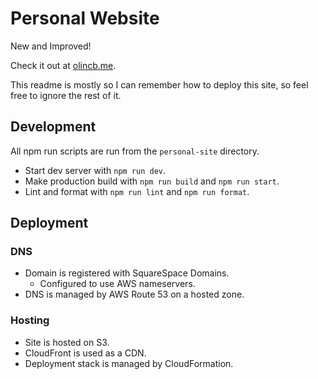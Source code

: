 # Personal Website

New and Improved!

Check it out at [olincb.me](https://olincb.me).

This readme is mostly so I can remember how to deploy this site, so feel free to ignore the rest of it.

## Development

All npm run scripts are run from the `personal-site` directory.

- Start dev server with `npm run dev`.
- Make production build with `npm run build` and `npm run start`.
- Lint and format with `npm run lint` and `npm run format`.

## Deployment

### DNS

- Domain is registered with SquareSpace Domains.
    - Configured to use AWS nameservers.
- DNS is managed by AWS Route 53 on a hosted zone.

### Hosting

- Site is hosted on S3.
- CloudFront is used as a CDN.
- Deployment stack is managed by CloudFormation.
